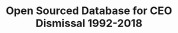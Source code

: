 ---
layout: default
citation: "\n@misc{richard_j._gentry_open_2021,\n\ttitle = {Open {Sourced} {Database}
  for {CEO} {Dismissal} 1992-2018},\n\turl = {https://zenodo.org/record/4618103},\n\tabstract
  = {There is a newer version of this database - please check the right-hand navigation
  for the latest version. We update the change log, versioning and other information
  on a Google Doc that is updated and continuous between posted versions of this database. We
  have included a snapshot of the documentation file here to help with future use
  along with an Excel version of the file for non-STATA users. This document also
  includes information on submitting edits and corrections to the open source data,
  which we welcome and encourage. We will acknowledge the participation of editors
  in the versioning changes at the bottom of the Google Doc.  This revision includes
  potentially relevant 8k filings from 270 days before and after the CEO's departure
  date. These filings were not all useful for understanding the departure, but might
  be useful in general.   If you would like to get an email notification when we update
  the database, sign-up here. We're happy to let you know when it is updated.},\n\turldate
  = {2021-09-02},\n\tpublisher = {Zenodo},\n\tauthor = {{Richard J. Gentry} and {Joseph
  Harrison} and {Timothy Quigley} and {Steven Boivie}},\n\tmonth = feb,\n\tyear =
  {2021},\n\tdoi = {10.5281/zenodo.4618103},\n\tnote = {type: dataset},\n\tkeywords
  = {CEO Dismissal, Management, Strategic Management},\n}\n"
description: CEO Dismissal data for S&P 1500 Companies
doi: 'DOI: 10.5281/zenodo.4618103

  type: dataset'
record_creation_timestamp: 09/02/2021, 11:24:03
shortname: ceo_dismissal
tags: CEO, Dismissal Management, Strategic Management
timeframe: 1992-2018
title: Open Sourced Database for CEO Dismissal 1992-2018
url: https://zenodo.org/record/4618103
uuid: 29154d41-30ef-4539-b428-819ca4c66965
---